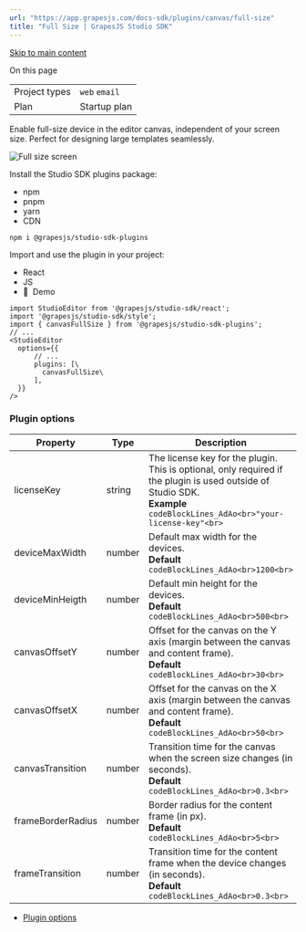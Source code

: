 ```yaml
---
url: "https://app.grapesjs.com/docs-sdk/plugins/canvas/full-size"
title: "Full Size | GrapesJS Studio SDK"
---
```


[Skip to main content](https://app.grapesjs.com/docs-sdk/plugins/canvas/full-size#__docusaurus_skipToContent_fallback)

On this page

|     |     |
| --- | --- |
| Project types | `web` `email` |
| Plan | Startup plan |

Enable full-size device in the editor canvas, independent of your screen size. Perfect for designing large templates seamlessly.

![Full size screen](https://app.grapesjs.com/docs-sdk/assets/images/full-size-plugin-04c7d39d04a596518bf6563730bc07a3.webp)

Install the Studio SDK plugins package:

- npm
- pnpm
- yarn
- CDN

```codeBlockLines_AdAo
npm i @grapesjs/studio-sdk-plugins

```

Import and use the plugin in your project:

- React
- JS
- 🍇  Demo

```codeBlockLines_AdAo
import StudioEditor from '@grapesjs/studio-sdk/react';
import '@grapesjs/studio-sdk/style';
import { canvasFullSize } from '@grapesjs/studio-sdk-plugins';
// ...
<StudioEditor
  options={{
      // ...
      plugins: [\
        canvasFullSize\
      ],
  }}
/>

```

### Plugin options [​](https://app.grapesjs.com/docs-sdk/plugins/canvas/full-size\#plugin-options "Direct link to Plugin options")

| Property | Type | Description |
| --- | --- | --- |
| licenseKey | string | The license key for the plugin. This is optional, only required if the plugin is used outside of Studio SDK.<br>**Example**<br>```codeBlockLines_AdAo<br>"your-license-key"<br>``` |
| deviceMaxWidth | number | Default max width for the devices.<br>**Default** <br>```codeBlockLines_AdAo<br>1200<br>``` |
| deviceMinHeigth | number | Default min height for the devices.<br>**Default** <br>```codeBlockLines_AdAo<br>500<br>``` |
| canvasOffsetY | number | Offset for the canvas on the Y axis (margin between the canvas and content frame).<br>**Default** <br>```codeBlockLines_AdAo<br>30<br>``` |
| canvasOffsetX | number | Offset for the canvas on the X axis (margin between the canvas and content frame).<br>**Default** <br>```codeBlockLines_AdAo<br>50<br>``` |
| canvasTransition | number | Transition time for the canvas when the screen size changes (in seconds).<br>**Default** <br>```codeBlockLines_AdAo<br>0.3<br>``` |
| frameBorderRadius | number | Border radius for the content frame (in px).<br>**Default** <br>```codeBlockLines_AdAo<br>5<br>``` |
| frameTransition | number | Transition time for the content frame when the device changes (in seconds).<br>**Default** <br>```codeBlockLines_AdAo<br>0.3<br>``` |

- [Plugin options](https://app.grapesjs.com/docs-sdk/plugins/canvas/full-size#plugin-options)